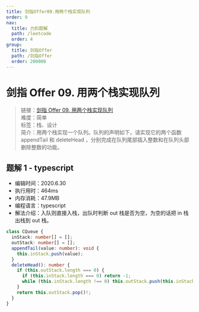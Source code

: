```yaml
---
title: 剑指Offer09.用两个栈实现队列
order: 9
nav:
  title: 力扣题解
  path: /leetcode
  order: 4
group:
  title: 剑指Offer
  path: /剑指Offer
  order: 200000
---
```


# 剑指 Offer 09. 用两个栈实现队列

> 链接：[剑指 Offer 09. 用两个栈实现队列](https://leetcode-cn.com/problems/yong-liang-ge-zhan-shi-xian-dui-lie-lcof/)  
> 难度：简单  
> 标签：栈、设计  
> 简介：用两个栈实现一个队列。队列的声明如下，请实现它的两个函数 appendTail 和 deleteHead ，分别完成在队列尾部插入整数和在队列头部删除整数的功能。

## 题解 1 - typescript

- 编辑时间：2020.6.30
- 执行用时：464ms
- 内存消耗：47.9MB
- 编程语言：typescript
- 解法介绍：入队则直接入栈，出队时判断 out 栈是否为空，为空的话把 in 栈出栈到 out 栈。

```typescript
class CQueue {
  inStack: number[] = [];
  outStack: number[] = [];
  appendTail(value: number): void {
    this.inStack.push(value);
  }
  deleteHead(): number {
    if (this.outStack.length === 0) {
      if (this.inStack.length === 0) return -1;
      while (this.inStack.length !== 0) this.outStack.push(this.inStack.pop()!);
    }
    return this.outStack.pop()!;
  }
}
```
